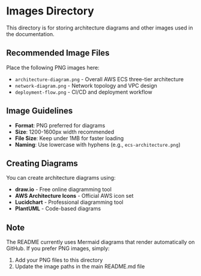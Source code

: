 # Images Directory

This directory is for storing architecture diagrams and other images used in the documentation.

## Recommended Image Files

Place the following PNG images here:
- `architecture-diagram.png` - Overall AWS ECS three-tier architecture
- `network-diagram.png` - Network topology and VPC design
- `deployment-flow.png` - CI/CD and deployment workflow

## Image Guidelines

- **Format**: PNG preferred for diagrams
- **Size**: 1200-1600px width recommended
- **File Size**: Keep under 1MB for faster loading
- **Naming**: Use lowercase with hyphens (e.g., `ecs-architecture.png`)

## Creating Diagrams

You can create architecture diagrams using:
- **draw.io** - Free online diagramming tool
- **AWS Architecture Icons** - Official AWS icon set
- **Lucidchart** - Professional diagramming tool
- **PlantUML** - Code-based diagrams

## Note

The README currently uses Mermaid diagrams that render automatically on GitHub. If you prefer PNG images, simply:
1. Add your PNG files to this directory
2. Update the image paths in the main README.md file